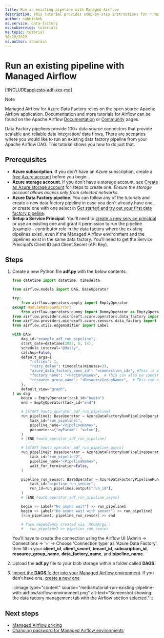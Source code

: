 ```yaml
---
title: Run an existing pipeline with Managed Airflow
description: This tutorial provides step-by-step instructions for running an existing pipeline with Managed Airflow in Azure Data Factory.
author: nabhishek
ms.service: data-factory
ms.subservice: tutorials
ms.topic: tutorial
10/20/2023
ms.author: abnarain
---
```



# Run an existing pipeline with Managed Airflow

[!INCLUDE[appliesto-adf-xxx-md](includes/appliesto-adf-xxx-md.md)]

> [!NOTE]
> Managed Airflow for Azure Data Factory relies on the open source Apache Airflow application. Documentation and more tutorials for Airflow can be found on the Apache Airflow [Documentation](https://airflow.apache.org/docs/) or [Community](https://airflow.apache.org/community/) pages.

Data Factory pipelines provide 100+ data source connectors that provide scalable and reliable data integration/ data flows. There are scenarios where you would like to run an existing data factory pipeline from your Apache Airflow DAG.  This tutorial shows you how to do just that.

## Prerequisites

* **Azure subscription**. If you don't have an Azure subscription, create a [free Azure account](https://azure.microsoft.com/free/) before you begin.
* **Azure storage account**. If you don't have a storage account, see [Create an Azure storage account](../storage/common/storage-account-create.md?tabs=azure-portal) for steps to create one. *Ensure the storage account allows access only from selected networks.*
* **Azure Data Factory pipeline**. You can follow any of the tutorials and create a new data factory pipeline in case you don't already have one, or create one with one select in [Get started and try out your first data factory pipeline](quickstart-get-started.md). 
* **Setup a Service Principal**. You'll need to [create a new service principal](../active-directory/develop/howto-create-service-principal-portal.md) or use an existing one and grant it permission to run the pipeline (example - contributor role in the data factory where the existing pipelines exist), even if the Managed Airflow environment and the pipelines exist in the same data factory. You'll need to get the Service Principal’s Client ID and Client Secret (API Key).

## Steps

1. Create a new Python file **adf.py** with the below contents:
   ```python
   from datetime import datetime, timedelta

   from airflow.models import DAG, BaseOperator

   try:
       from airflow.operators.empty import EmptyOperator
   except ModuleNotFoundError:
       from airflow.operators.dummy import DummyOperator as EmptyOperator  # type: ignore
   from airflow.providers.microsoft.azure.operators.data_factory import AzureDataFactoryRunPipelineOperator
   from airflow.providers.microsoft.azure.sensors.data_factory import AzureDataFactoryPipelineRunStatusSensor
   from airflow.utils.edgemodifier import Label

   with DAG(
       dag_id="example_adf_run_pipeline",
       start_date=datetime(2022, 5, 14),
       schedule_interval="@daily",
       catchup=False,
       default_args={
           "retries": 1,
           "retry_delay": timedelta(minutes=3),
           "azure_data_factory_conn_id": "<connection_id>", #This is a connection created on Airflow UI
           "factory_name": "<FactoryName>",  # This can also be specified in the ADF connection.
           "resource_group_name": "<ResourceGroupName>",  # This can also be specified in the ADF connection.
       },
       default_view="graph",
   ) as dag:
       begin = EmptyOperator(task_id="begin")
       end = EmptyOperator(task_id="end")

       # [START howto_operator_adf_run_pipeline]
       run_pipeline1: BaseOperator = AzureDataFactoryRunPipelineOperator(
           task_id="run_pipeline1",
           pipeline_name="<PipelineName>", 
           parameters={"myParam": "value"},
       )
       # [END howto_operator_adf_run_pipeline]

       # [START howto_operator_adf_run_pipeline_async]
       run_pipeline2: BaseOperator = AzureDataFactoryRunPipelineOperator(
           task_id="run_pipeline2",
           pipeline_name="<PipelineName>",
           wait_for_termination=False,
       )

       pipeline_run_sensor: BaseOperator = AzureDataFactoryPipelineRunStatusSensor(
           task_id="pipeline_run_sensor",
           run_id=run_pipeline2.output["run_id"],
       )
       # [END howto_operator_adf_run_pipeline_async]

       begin >> Label("No async wait") >> run_pipeline1
       begin >> Label("Do async wait with sensor") >> run_pipeline2
       [run_pipeline1, pipeline_run_sensor] >> end

       # Task dependency created via `XComArgs`:
       #   run_pipeline2 >> pipeline_run_sensor
    ```

    You'll have to create the connection using the Airflow UI (Admin -> Connections -> '+' -> Choose 'Connection type' as 'Azure Data Factory',  then fill in your **client_id**, **client_secret**, **tenant_id**, **subscription_id**, **resource_group_name**, **data_factory_name**, and **pipeline_name**.

1. Upload the **adf.py** file to your blob storage within a folder called **DAGS**.
1. [Import the **DAGS** folder into your Managed Airflow environment](./how-does-managed-airflow-work.md#import-dags).  If you don't have one, [create a new one](./how-does-managed-airflow-work.md#create-a-managed-airflow-environment)

   :::image type="content" source="media/tutorial-run-existing-pipeline-with-airflow/airflow-environment.png" alt-text="Screenshot showing the data factory management tab with the Airflow section selected.":::

## Next steps

- [Managed Airflow pricing](airflow-pricing.md)
- [Changing password for Managed Airflow environments](password-change-airflow.md)

